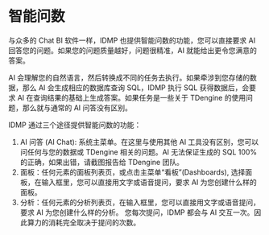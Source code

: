 # 智能问数

与众多的 Chat BI 软件一样，IDMP 也提供智能问数的功能，您可以直接要求 AI 回答您的问题。如果您的问题质量越好，问题很精准，AI 就能给出更令您满意的答案。

AI 会理解您的自然语言，然后转换成不同的任务去执行。如果牵涉到您存储的数据，那么 AI 会生成相应的数据库查询 SQL，IDMP 执行 SQL 获得数据后，会要求 AI 在查询结果的基础上生成答案。如果任务是一些关于 TDengine 的使用问题，那么就与通常的 AI 问答没有区别。

IDMP 通过三个途径提供智能问数的功能：

1. AI 问答 (AI Chat): 系统主菜单。在这里与使用其他 AI 工具没有区别，您可以问任何与您的数据或 TDengine 相关的问题。AI 无法保证生成的 SQL 100% 的正确，如果出错，请截图报告给 TDengine 团队。
2. 面板：任何元素的面板列表页，或点击主菜单“看板”(Dashboards), 选择面板，在输入框里，您可以直接用文字或语音提问，要求 AI 为您创建什么样的面板。
3. 分析：任何元素的分析列表页，在输入框里，您可以直接用文字或语音提问，要求 AI 为您创建什么样的分析。
您每次提问，IDMP 都会与 AI 交互一次。因此算力的消耗完全取决于提问的次数。
